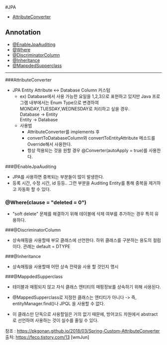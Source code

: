 #JPA
- [AttributeConverter](#attributeconverter)

## Annotation
- [@EnableJpaAuditing](#@EnableJpaAuditing)
- [@Where](#where(clause-=-“deleted-=0”))
- [@DiscriminatorColumn](#@discriminatorcolumn)
- [@Inheritance](#@inheritance)
- [@MappdedSupperclass](#@MappdedSupperclass)

<hr>

###AttributeConverter
- JPA Entity Attribute <-> Database Column 커스텀
	- ex) Database에서 사용 가능한 요일을 1,2,3으로 표현하고 있지만 Java 프로그램 내부에서는 Enum Type으로 변경하여 <br>MONDAY,TUESDAY,WEDNESDAY로 처리하고 싶을 경우.<br>
Database -> Entity<br>
Entity -> Database<br>
	- 사용법
		- AttributeConverter를 implements 후 
		- convertToDatabaseColumn와 convertToEntityAttribute 메소드를 Override해서 사용한다.
		- 항상 적용되는 것을 원할 경우 @Converter(autoApply = true)를 사용한다.

###@EnableJpaAuditing
- JPA를 사용하면 중복되는 부분들이 많이 발생한다. 
- 등록 시간, 수정 시간, id 등등.. 그런 부분을 Auditing Entity를 통해 중복을 제거하고 자동화 할 수 있다.

### @Where(clause = "deleted = 0")
-  "soft delete" 문제를 해결하기 위해 테이블에 삭제 여부를 추가하는 경우 특히 유용하다.

###@DiscriminatorColumn
- 상속매핑을 사용할때 부모 클래스에 선언한다. 하위 클래스를 구분하는 용도의 컬럼이다. 관례는 default = DTYPE

###@Inheritance
- 상속매핑을 사용할때 어떤 상속 전략을 사용 할 것인지 명시

###@MappdedSupperclass
- 테이블과 매핑되지 않고 자식 클래스 엔티티의 매핑정보를 상속하기 위해 사용된다.

- @MappedSupperclass로 지정한 클래스는 엔티티가 아니다 -> 즉, entityManager.find()나 JPQL 을 사용할 수 없다.

- 이 클래스만 단독으로 사용할일은 거의 없기 때문에, 방어코드 차원에서 abstract 로 선언하여 사용하는 것이 실수를 줄일 수 있다.


참조 : https://pkgonan.github.io/2018/03/Spring-Custom-AttributeConverter<br>
출처: https://feco.tistory.com/13 [wmJun]